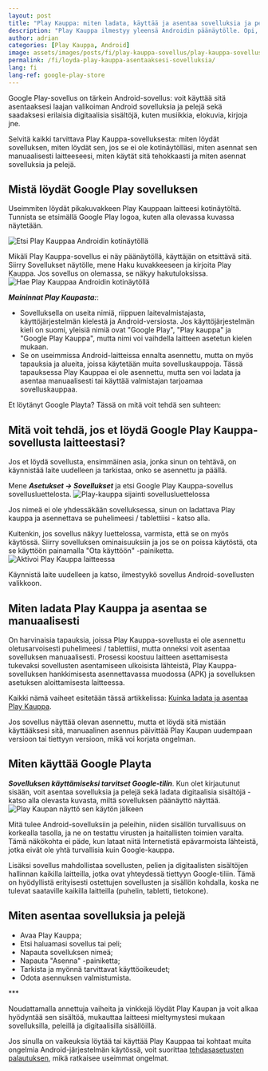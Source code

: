 ```yaml
---
layout: post
title: "Play Kauppa: miten ladata, käyttää ja asentaa sovelluksia ja pelejä"
description: "Play Kauppa ilmestyy yleensä Androidin päänäytölle. Opi, miten löydät sen, jos et löydä sitä, miten sitä käytetään ja miten asennat sovelluksia ja pelejä"
author: adrian
categories: [Play Kauppa, Android]
image: assets/images/posts/fi/play-kauppa-sovellus/play-kauppa-sovellus_featured.png
permalink: /fi/loyda-play-kauppa-asentaaksesi-sovelluksia/
lang: fi
lang-ref: google-play-store
---
```


Google Play-sovellus on tärkein Android-sovellus: voit käyttää sitä asentaaksesi laajan valikoiman Android sovelluksia ja pelejä sekä saadaksesi erilaisia digitaalisia sisältöjä, kuten musiikkia, elokuvia, kirjoja jne.

Selvitä kaikki tarvittava Play Kauppa-sovelluksesta: miten löydät sovelluksen, miten löydät sen, jos se ei ole kotinäytölläsi, miten asennat sen manuaalisesti laitteeseesi, miten käytät sitä tehokkaasti ja miten asennat sovelluksia ja pelejä.

## Mistä löydät Google Play sovelluksen

Useimmiten löydät pikakuvakkeen Play Kauppaan laitteesi kotinäytöltä. Tunnista se etsimällä Google Play logoa, kuten alla olevassa kuvassa näytetään.

<img alt="Etsi Play Kauppaa Androidin kotinäytöllä" title="Etsi Play Kauppaa Androidin kotinäytöllä" loading="lazy" class="article-image medium-width-img" src="{{site.baseurl}}/assets/images/posts/fi/play-kauppa-sovellus/play-kauppa-paaruudulla.jpg">

Mikäli Play Kauppa-sovellus ei näy päänäytöllä, käyttäjän on etsittävä sitä. Siirry Sovellukset näytölle, mene Haku kuvakkeeseen ja kirjoita Play Kauppa. Jos sovellus on olemassa, se näkyy hakutuloksissa.
<img alt="Hae Play Kauppaa Androidin kotinäytöllä" title="Hae Play Kauppaa Androidin kotinäytöllä" loading="lazy" class="article-image medium-width-img" src="{{site.baseurl}}/assets/images/posts/fi/play-kauppa-sovellus/haku-play-kaupan-paaruudulla.jpg">

***Maininnat Play Kaupasta:***:
- Sovelluksella on useita nimiä, riippuen laitevalmistajasta, käyttöjärjestelmän kielestä ja Android-versiosta. Jos käyttöjärjestelmän kieli on suomi, yleisiä nimiä ovat "Google Play", "Play kauppa" ja "Google Play Kauppa", mutta nimi voi vaihdella laitteen asetetun kielen mukaan.
- Se on useimmissa Android-laitteissa ennalta asennettu, mutta on myös tapauksia ja alueita, joissa käytetään muita sovelluskauppoja. Tässä tapauksessa Play Kauppaa ei ole asennettu, mutta sen voi ladata ja asentaa manuaalisesti tai käyttää valmistajan tarjoamaa sovelluskauppaa.

Et löytänyt Google Playta? Tässä on mitä voit tehdä sen suhteen:

## Mitä voit tehdä, jos et löydä Google Play Kauppa-sovellusta laitteestasi?

Jos et löydä sovellusta, ensimmäinen asia, jonka sinun on tehtävä, on käynnistää laite uudelleen ja tarkistaa, onko se asennettu ja päällä.

Mene ***Asetukset → Sovellukset*** ja etsi Google Play Kauppa-sovellus sovellusluettelosta.
<img alt="Play-kauppa sijainti sovellusluettelossa" title="Play-kauppa sijainti sovellusluettelossa" loading="lazy" class="article-image large-width-img" src="{{site.baseurl}}/assets/images/posts/fi/play-kauppa-sovellus/play-kauppa-sovellus-sovellusluettelossa.jpg">

Jos nimeä ei ole yhdessäkään sovelluksessa, sinun on ladattava Play kauppa ja asennettava se puhelimeesi / tablettiisi - katso alla.

Kuitenkin, jos sovellus näkyy luettelossa, varmista, että se on myös käytössä. Siirry sovelluksen ominaisuuksiin ja jos se on poissa käytöstä, ota se käyttöön painamalla "Ota käyttöön" -painiketta.
<img alt="Aktivoi Play Kauppa laitteessa" title="Aktivoi Play Kauppa laitteessa" loading="lazy" class="article-image medium-width-img" src="{{site.baseurl}}/assets/images/posts/fi/play-kauppa-sovellus/aktivoida-play-kauppa-sovellus.jpg">

Käynnistä laite uudelleen ja katso, ilmestyykö sovellus Android-sovellusten valikkoon.

## Miten ladata Play Kauppa ja asentaa se manuaalisesti

On harvinaisia tapauksia, joissa Play Kauppa-sovellusta ei ole asennettu oletusarvoisesti puhelimeesi / tablettiisi, mutta onneksi voit asentaa sovelluksen manuaalisesti. Prosessi koostuu laitteen asettamisesta tukevaksi sovellusten asentamiseen ulkoisista lähteistä, Play Kauppa-sovelluksen hankkimisesta asennettavassa muodossa (APK) ja sovelluksen asetuksen aloittamisesta laitteessa.

Kaikki nämä vaiheet esitetään tässä artikkelissa: [Kuinka ladata ja asentaa Play Kauppa]({{site.baseurl}}/fi/lataa-ja-asenna-play-kauppa/).

Jos sovellus näyttää olevan asennettu, mutta et löydä sitä mistään käyttääksesi sitä, manuaalinen asennus päivittää Play Kaupan uudempaan versioon tai tiettyyn versioon, mikä voi korjata ongelman.

## Miten käyttää Google Playta

***Sovelluksen käyttämiseksi tarvitset Google-tilin***. Kun olet kirjautunut sisään, voit asentaa sovelluksia ja pelejä sekä ladata digitaalisia sisältöjä - katso alla olevasta kuvasta, miltä sovelluksen päänäyttö näyttää.
<img alt="Play Kaupan näyttö sen käytön jälkeen" title="Play Kaupan näyttö sen käytön jälkeen" loading="lazy" class="article-image medium-width-img" src="{{site.baseurl}}/assets/images/posts/fi/play-kauppa-sovellus/play-kauppa-paarutu.jpg">

Mitä tulee Android-sovelluksiin ja peleihin, niiden sisällön turvallisuus on korkealla tasolla, ja ne on testattu virusten ja haitallisten toimien varalta. Tämä näkökohta ei päde, kun lataat niitä Internetistä epävarmoista lähteistä, jotka eivät ole yhtä turvallisia kuin Google-kauppa.

Lisäksi sovellus mahdollistaa sovellusten, pelien ja digitaalisten sisältöjen hallinnan kaikilla laitteilla, jotka ovat yhteydessä tiettyyn Google-tiliin. Tämä on hyödyllistä erityisesti ostettujen sovellusten ja sisällön kohdalla, koska ne tulevat saataville kaikilla laitteilla (puhelin, tabletti, tietokone).

## Miten asentaa sovelluksia ja pelejä

- Avaa Play Kauppa;
- Etsi haluamasi sovellus tai peli;
- Napauta sovelluksen nimeä;
- Napauta "Asenna" -painiketta;
- Tarkista ja myönnä tarvittavat käyttöoikeudet;
- Odota asennuksen valmistumista.

<div class="post-bottom-stars">***</div>

Noudattamalla annettuja vaiheita ja vinkkejä löydät Play Kaupan ja voit alkaa hyödyntää sen sisältöä, mukauttaa laitteesi mieltymystesi mukaan sovelluksilla, peleillä ja digitaalisilla sisällöillä.

Jos sinulla on vaikeuksia löytää tai käyttää Play Kauppaa tai kohtaat muita ongelmia Android-järjestelmän käytössä, voit suorittaa [tehdasasetusten palautuksen]({{site.baseurl}}/fi/resetoi-android-tehdasasetuksiin), mikä ratkaisee useimmat ongelmat.